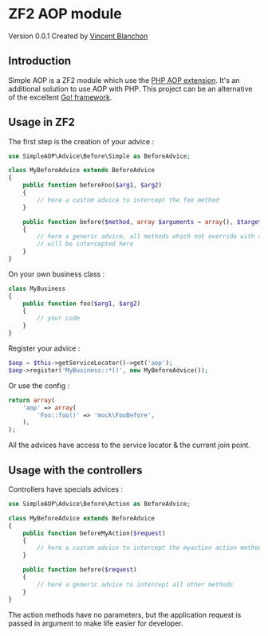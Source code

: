 ZF2 AOP module
============

Version 0.0.1 Created by [Vincent Blanchon](http://developpeur-zend-framework.fr/)

Introduction
------------

Simple AOP is a ZF2 module which use the [PHP AOP extension](https://github.com/AOP-PHP/AOP).
It's an additional solution to use AOP with PHP. This project can be an alternative of the excellent [Go! framework](https://github.com/lisachenko/go-aop-php).

Usage in ZF2
------------

The first step is the creation of your advice :

```php
use SimpleAOP\Advice\Before\Simple as BeforeAdvice;

class MyBeforeAdvice extends BeforeAdvice
{
    public function beforeFoo($arg1, $arg2)
    {
        // here a custom advice to intercept the foo method
    }

    public function before($method, array $arguments = array(), $target = null)
    {
        // here a generic advice, all methods which not override with custom interceptor
        // will be intercepted here
    }
}
```

On your own business class :

```php
class MyBusiness
{
    public function foo($arg1, $arg2)
    {
        // your code
    }
}
```

Register your advice :

```php
$aop = $this->getServiceLocator()->get('aop');
$aop->register('MyBusiness::*()', new MyBeforeAdvice());
```

Or use the config :

```php
return array(
    'aop' => array(
        'Foo::foo()' => 'mock\FooBefore',
    ),
);
```

All the advices have access to the service locator & the current join point.

Usage with the controllers
------------

Controllers have specials advices :

```php
use SimpleAOP\Advice\Before\Action as BeforeAdvice;

class MyBeforeAdvice extends BeforeAdvice
{
    public function beforeMyAction($request)
    {
        // here a custom advice to intercept the myaction action method
    }

    public function before($request)
    {
        // here a generic advice to intercept all other methods
    }
}
```

The action methods have no parameters, but the application request is passed in 
argument to make life easier for developer.
